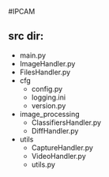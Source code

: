 #IPCAM

## src dir:

* main.py
* ImageHandler.py
* FilesHandler.py
* cfg
    * config.py
    * logging.ini
    * version.py
* image_processing
    * ClassifiersHandler.py
    * DiffHandler.py
* utils
    * CaptureHandler.py
    * VideoHandler.py
    * utils.py 